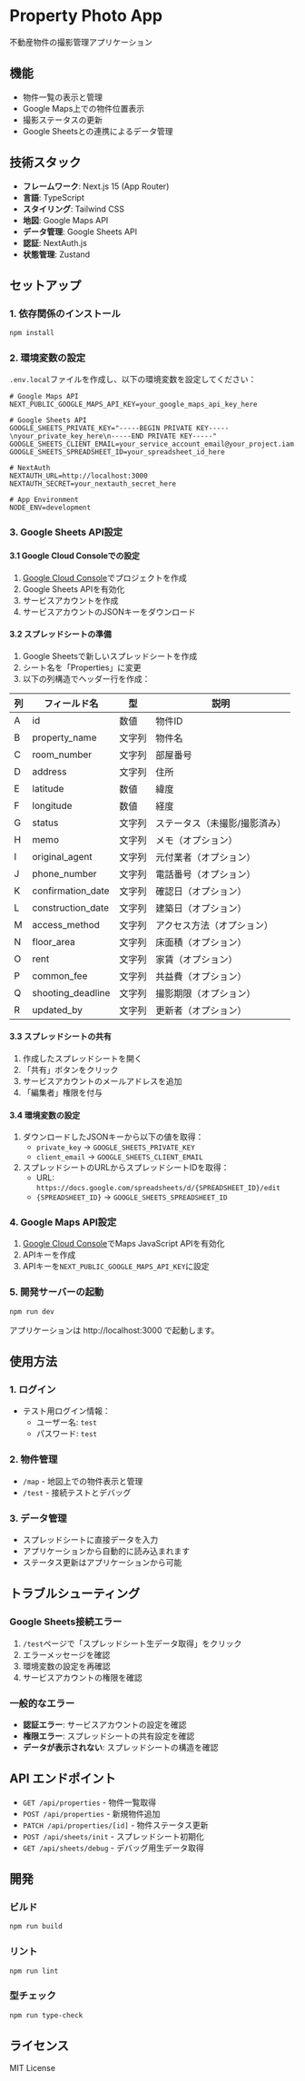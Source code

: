 # Property Photo App

不動産物件の撮影管理アプリケーション

## 機能

- 物件一覧の表示と管理
- Google Maps上での物件位置表示
- 撮影ステータスの更新
- Google Sheetsとの連携によるデータ管理

## 技術スタック

- **フレームワーク**: Next.js 15 (App Router)
- **言語**: TypeScript
- **スタイリング**: Tailwind CSS
- **地図**: Google Maps API
- **データ管理**: Google Sheets API
- **認証**: NextAuth.js
- **状態管理**: Zustand

## セットアップ

### 1. 依存関係のインストール

```bash
npm install
```

### 2. 環境変数の設定

`.env.local`ファイルを作成し、以下の環境変数を設定してください：

```env
# Google Maps API
NEXT_PUBLIC_GOOGLE_MAPS_API_KEY=your_google_maps_api_key_here

# Google Sheets API
GOOGLE_SHEETS_PRIVATE_KEY="-----BEGIN PRIVATE KEY-----\nyour_private_key_here\n-----END PRIVATE KEY-----"
GOOGLE_SHEETS_CLIENT_EMAIL=your_service_account_email@your_project.iam.gserviceaccount.com
GOOGLE_SHEETS_SPREADSHEET_ID=your_spreadsheet_id_here

# NextAuth
NEXTAUTH_URL=http://localhost:3000
NEXTAUTH_SECRET=your_nextauth_secret_here

# App Environment
NODE_ENV=development
```

### 3. Google Sheets API設定

#### 3.1 Google Cloud Consoleでの設定

1. [Google Cloud Console](https://console.cloud.google.com/)でプロジェクトを作成
2. Google Sheets APIを有効化
3. サービスアカウントを作成
4. サービスアカウントのJSONキーをダウンロード

#### 3.2 スプレッドシートの準備

1. Google Sheetsで新しいスプレッドシートを作成
2. シート名を「Properties」に変更
3. 以下の列構造でヘッダー行を作成：

| 列 | フィールド名 | 型 | 説明 |
|---|---|---|---|
| A | id | 数値 | 物件ID |
| B | property_name | 文字列 | 物件名 |
| C | room_number | 文字列 | 部屋番号 |
| D | address | 文字列 | 住所 |
| E | latitude | 数値 | 緯度 |
| F | longitude | 数値 | 経度 |
| G | status | 文字列 | ステータス（未撮影/撮影済み） |
| H | memo | 文字列 | メモ（オプション） |
| I | original_agent | 文字列 | 元付業者（オプション） |
| J | phone_number | 文字列 | 電話番号（オプション） |
| K | confirmation_date | 文字列 | 確認日（オプション） |
| L | construction_date | 文字列 | 建築日（オプション） |
| M | access_method | 文字列 | アクセス方法（オプション） |
| N | floor_area | 文字列 | 床面積（オプション） |
| O | rent | 文字列 | 家賃（オプション） |
| P | common_fee | 文字列 | 共益費（オプション） |
| Q | shooting_deadline | 文字列 | 撮影期限（オプション） |
| R | updated_by | 文字列 | 更新者（オプション） |

#### 3.3 スプレッドシートの共有

1. 作成したスプレッドシートを開く
2. 「共有」ボタンをクリック
3. サービスアカウントのメールアドレスを追加
4. 「編集者」権限を付与

#### 3.4 環境変数の設定

1. ダウンロードしたJSONキーから以下の値を取得：
   - `private_key` → `GOOGLE_SHEETS_PRIVATE_KEY`
   - `client_email` → `GOOGLE_SHEETS_CLIENT_EMAIL`
2. スプレッドシートのURLからスプレッドシートIDを取得：
   - URL: `https://docs.google.com/spreadsheets/d/{SPREADSHEET_ID}/edit`
   - `{SPREADSHEET_ID}` → `GOOGLE_SHEETS_SPREADSHEET_ID`

### 4. Google Maps API設定

1. [Google Cloud Console](https://console.cloud.google.com/)でMaps JavaScript APIを有効化
2. APIキーを作成
3. APIキーを`NEXT_PUBLIC_GOOGLE_MAPS_API_KEY`に設定

### 5. 開発サーバーの起動

```bash
npm run dev
```

アプリケーションは http://localhost:3000 で起動します。

## 使用方法

### 1. ログイン

- テスト用ログイン情報：
  - ユーザー名: `test`
  - パスワード: `test`

### 2. 物件管理

- `/map` - 地図上での物件表示と管理
- `/test` - 接続テストとデバッグ

### 3. データ管理

- スプレッドシートに直接データを入力
- アプリケーションから自動的に読み込まれます
- ステータス更新はアプリケーションから可能

## トラブルシューティング

### Google Sheets接続エラー

1. `/test`ページで「スプレッドシート生データ取得」をクリック
2. エラーメッセージを確認
3. 環境変数の設定を再確認
4. サービスアカウントの権限を確認

### 一般的なエラー

- **認証エラー**: サービスアカウントの設定を確認
- **権限エラー**: スプレッドシートの共有設定を確認
- **データが表示されない**: スプレッドシートの構造を確認

## API エンドポイント

- `GET /api/properties` - 物件一覧取得
- `POST /api/properties` - 新規物件追加
- `PATCH /api/properties/[id]` - 物件ステータス更新
- `POST /api/sheets/init` - スプレッドシート初期化
- `GET /api/sheets/debug` - デバッグ用生データ取得

## 開発

### ビルド

```bash
npm run build
```

### リント

```bash
npm run lint
```

### 型チェック

```bash
npm run type-check
```

## ライセンス

MIT License
